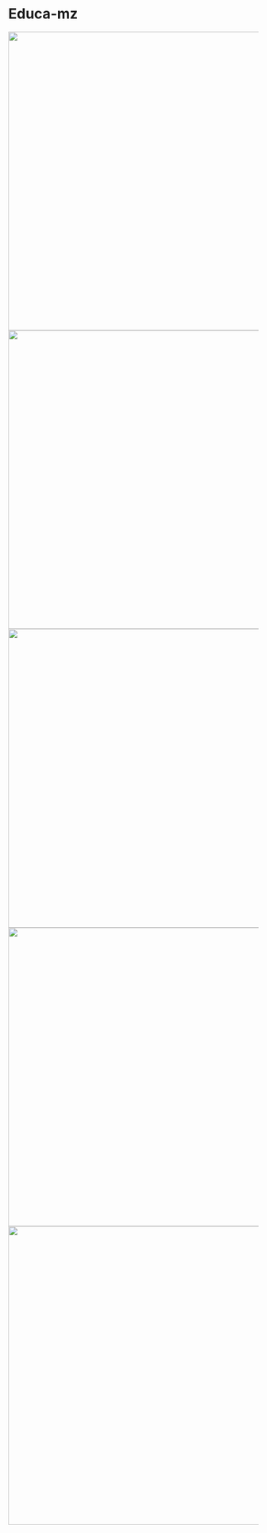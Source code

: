 # Educa-mz
<div align="start">
  <a href="https://github.com/agostinhodossantos">
  <img height="600em" src="https://raw.githubusercontent.com/Agostinhodossantos/Educa-mz/main/Screenshoot/register.jpg"/>
  <img height="600em" src="https://raw.githubusercontent.com/Agostinhodossantos/Educa-mz/main/Screenshoot/educa.jpg"/>
  <img height="600em" src="https://raw.githubusercontent.com/Agostinhodossantos/Educa-mz/main/Screenshoot/confer.jpg"/>
</div>

<div align="start">
  <a href="https://github.com/agostinhodossantos">
  <img height="600em" src="https://github.com/Agostinhodossantos/Educa-mz/blob/main/Screenshoot/menu.jpg"/>
  <img height="600em" src="https://raw.githubusercontent.com/Agostinhodossantos/Educa-mz/main/Screenshoot/login.jpg"/>
</div>
